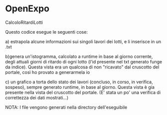 # OpenExpo
CalcoloRitardiLotti

Questo codice esegue le seguenti cose:

a) estrapola alcune informazioni sui singoli lavori dei lotti, e li inserisce in un .txt

b)genera un'istogramma, calcolato a runtime in base al giorno corrente, degli attuali giorni di ritardo di ogni lotto (l'id presente nel txt generato funge da indice). Questa vista era un qualcosa di non "ricavato" dal cruscotto del portale, così ho provato a generarmela io

c) un grafico a torta dello stato dei lavori (concluso, in corso, in verifica, sospeso), sempre generato runtime, in base al giorno. Questa vista è gia presente nella vista del cruscotto del portale. (E' stata un po' una verifica di correttezza dei dati mostrati...)

NOTA: I file vengono generati nella directory dell'eseguibile

